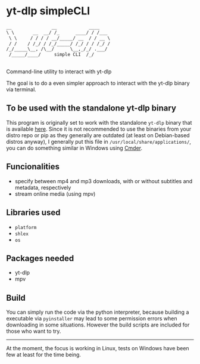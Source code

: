 # yt-dlp simpleCLI

```markdown
__               __            ____    
\ \       __  __/ /_      ____/ / /___ 
 \ \     / / / / __/_____/ __  / / __ \
 / /    / /_/ / /_/_____/ /_/ / / /_/ /
/_/_____\__, /\__/      \__,_/_/ .___/ 
 /_____/____/     simple CLI  /_/
                           
```

Command-line utility to interact with yt-dlp

The goal is to do a even simpler approach to interact with the yt-dlp binary via terminal.

## To be used with the standalone yt-dlp binary
This program is originally set to work with the standalone `yt-dlp` binary that is available [here](https://github.com/yt-dlp/yt-dlp/releases/latest/download/yt-dlp). Since it is not recommended to use the binaries from your distro repo or pip as they generally are outdated (at least on Debian-based distros anyway), I generally put this file in `/usr/local/share/applications/`, you can do something similar in Windows using [Cmder](https://cmder.app).

## Funcionalities

- specify between mp4 and mp3 downloads, with or without subtitles and metadata, respectively
- stream online media (using mpv)

## Libraries used

- `platform`
- `shlex`
- `os`

## Packages needed

- yt-dlp
- mpv

## Build
You can simply run the code via the python interpreter, because building a executable via `pyinstaller` may lead to some permission errors when downloading in some situations. However the build scripts are included for those who want to try.

***
At the moment, the focus is working in Linux, tests on Windows have been few at least for the time being.
